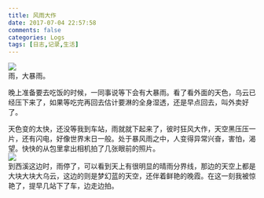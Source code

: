 ```yaml
---
title: 风雨大作
date: 2017-07-04 22:57:58
comments: false
categories: Logs
tags: [日志,记录,生活]
---
```

![](http://wx2.sinaimg.cn/mw690/ad108d28gy1fh89q0wkm7j21kw14ukjx.jpg)  
雨，大暴雨。  

晚上准备要去吃饭的时候，一同事说等下会有大暴雨。看了看外面的天色，乌云已经压下来了，如果等吃完再回去估计要淋的全身湿透，还是早点回去，叫外卖好了。  

天色变的太快，还没等我到车站，雨就就下起来了，彼时狂风大作，天空黑压压一片，还有闪电，好像世界末日一般。处于暴风雨之中，人变得异常兴奋，害怕，渴望。快快的从包里拿出相机拍了几张眼前的照片。  
![](http://wx3.sinaimg.cn/mw690/ad108d28gy1fh89oosetmj21kw11xe8d.jpg)  
到西溪这边时，雨停了，可以看到天上有很明显的晴雨分界线，那边的天空上都是大块大块大乌云，这边的则是梦幻蓝的天空，还伴着鲜艳的晚霞。在这一刻我被惊艳了，提早几站下了车，边走边拍。